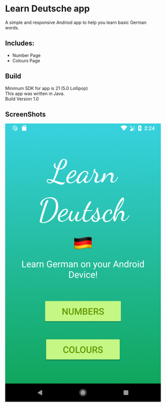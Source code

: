 # Learn Deutsche app
A simple and responsive Andriod app to help you learn basic German words.

## Includes:

* Number Page 
* Colours Page

## Build 

Minimum SDK for app is 21 (5.0 Lollipop)  
This app was written in Java.   
Build Version 1.0  

## ScreenShots

![alt text](https://raw.githubusercontent.com/Furqan17/learn-Deutsche-app/master/Screenshots/home.png) 
